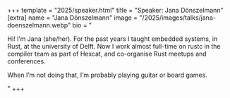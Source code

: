 +++
template = "2025/speaker.html"
title = "Speaker: Jana Dönszelmann"
[extra]
  name = "Jana Dönszelmann"
  image = "/2025/images/talks/jana-doenszelmann.webp"
  bio = "<p>Hi! I’m Jana (she/her). For the past years I taught embedded systems, in Rust, at the university of Delft. Now I work almost full-time on rustc in the compiler team as part of Hexcat, and co-organise Rust meetups and conferences.</p><p>When I’m not doing that, I’m probably playing guitar or board games.</p>"
+++
